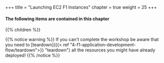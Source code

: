 +++
title = "Launching EC2 F1 Instances"
chapter = true
weight = 25
+++

#### The following items are contained in this chapter

{{% children %}}

{{% notice warning %}}
If you can't complete the workshop be aware that you need to [teardown]({{< ref "4-f1-application-development-flow/teardown">}} "teardown") all the resources you might have already deployed!
{{% /notice %}}
